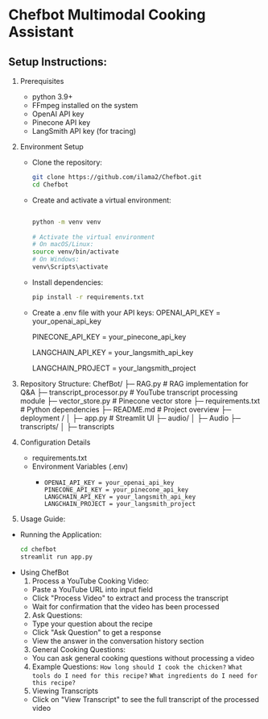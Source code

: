 # Chefbot Multimodal Cooking Assistant

## Setup Instructions:
1. Prerequisites
   - python 3.9+
   -  FFmpeg installed on the system
   -  OpenAI API key
   -  Pinecone API key
   -  LangSmith API key (for tracing)
2. Environment Setup
   -  Clone the repository:
       ```bash
      git clone https://github.com/ilama2/Chefbot.git
      cd Chefbot


   -  Create and activate a virtual environment:
      ```bash

      python -m venv venv
     
      # Activate the virtual environment
      # On macOS/Linux:
      source venv/bin/activate
      # On Windows:
      venv\Scripts\activate

   - Install dependencies:
      ```bash
      pip install -r requirements.txt
   - Create a .env file with your API keys:
     OPENAI_API_KEY = your_openai_api_key
     
     PINECONE_API_KEY = your_pinecone_api_key
     
     LANGCHAIN_API_KEY = your_langsmith_api_key
     
     LANGCHAIN_PROJECT = your_langsmith_project


 3. Repository Structure:
      ChefBot/
      ├─ RAG.py   # RAG implementation for Q&A
      ├─ transcript_processor.py  # YouTube transcript processing module
      ├─ vector_store.py # Pinecone vector store 
      ├─ requirements.txt # Python dependencies
      ├─ README.md # Project overview
      ├─ deployment /
      │  ├─ app.py  # Streamlit UI
      ├─ audio/
      │  ├─ Audio 
      ├─ transcripts/
      │  ├─ transcripts
    
5. Configuration Details
   -  requirements.txt
   -  Environment Variables (.env)
        -     OPENAI_API_KEY = your_openai_api_key
              PINECONE_API_KEY = your_pinecone_api_key
              LANGCHAIN_API_KEY = your_langsmith_api_key
              LANGCHAIN_PROJECT = your_langsmith_project
6.  Usage Guide:
   - Running the Application:
       ```bash
       cd chefbot
       streamlit run app.py
   - Using ChefBot
      1. Process a YouTube Cooking Video:
       - Paste a YouTube URL into input field
       - Click "Process Video" to extract and process the transcript
       - Wait for confirmation that the video has been processed
      2. Ask Questions:
       - Type your question about the recipe
       - Click "Ask Question" to get a response
       - View the answer in the conversation history section
      3. General Cooking Questions:
       - You can ask general cooking questions without processing a video
      4.  Example Questions:
         `How long should I cook the chicken?`
         `What tools do I need for this recipe?`
         `What ingredients do I need for this recipe?`
      5. Viewing Transcripts
       - Click on "View Transcript" to see the full transcript of the processed video

     
     
     
  
